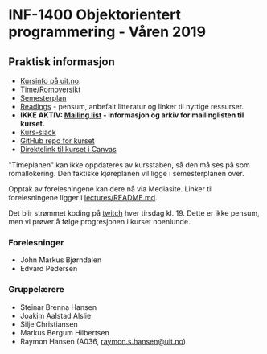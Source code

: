 INF-1400 Objektorientert programmering - Våren 2019
================================


Praktisk informasjon
--------------

* [Kursinfo på uit.no](http://uit.no/studiekatalog/emner/2019/var/inf-1400-1). 
* [Time/Romoversikt](http://timeplan.uit.no/emne_timeplan.php?year=2019&module[]=INF-1400-1#week-1)
* [Semesterplan](semesterplan.md)
* [Readings](readings.md) - pensum, anbefalt litteratur og linker til nyttige ressurser.
* **IKKE AKTIV: [Mailing list](https://list.uit.no/sympa/info/inf-1400-s17) - informasjon og arkiv for mailinglisten til kurset.**
* [Kurs-slack](https://uit-inf-1400-2019.slack.com)
* [GitHub repo for kurset](https://github.com/uit-inf-1400-2019/uit-inf-1400-2019.github.io) 
* [Direktelink til kurset i Canvas](https://uit.instructure.com/courses/11589)

"Timeplanen" kan ikke oppdateres av kursstaben, så den må ses på som romallokering. Den faktiske kjøreplanen vil ligge i semesterplanen over.

Opptak av forelesningene kan dere nå via Mediasite. Linker til forelesningene ligger i [lectures/README.md](lectures/README.md).

Det blir strømmet koding på [twitch](https://twitch.tv/edvardpedersen) hver tirsdag kl. 19. Dette er ikke pensum, men vi prøver å følge progresjonen i kurset noenlunde.

### Forelesninger
- John Markus Bjørndalen
- Edvard Pedersen

### Gruppelærere
- Steinar Brenna Hansen
- Joakim Aalstad Alslie
- Silje Christiansen
- Markus Bergum Hilbertsen
- Raymon Hansen (A036, [raymon.s.hansen@uit.no](mailto:raymon.s.hansen@uit.no))


